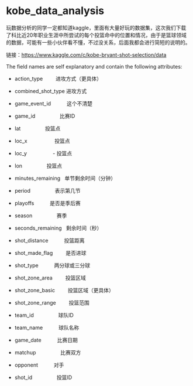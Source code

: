 # kobe_data_analysis
玩数据分析的同学一定都知道kaggle，里面有大量好玩的数据集，这次我们下载了科比近20年职业生涯中所尝试的每个投篮命中的位置和情况，由于是篮球领域的数据，可能有一些小伙伴看不懂，不过没关系，后面我都会进行简短的说明的。

链接：https://www.kaggle.com/c/kobe-bryant-shot-selection/data


The field names are self explanatory and contain the following attributes:

- action_type         进攻方式（更具体）

- combined_shot_type  进攻方式

- game_event_id           这个不清楚

- game_id                 比赛ID

- lat                 投篮点

- loc_x                   投篮点

- loc_y                  - 投篮点

- lon                 投篮点

- minutes_remaining   单节剩余时间（分钟）

- period                  表示第几节

- playoffs            是否是季后赛

- season                  赛季

- seconds_remaining   剩余时间（秒）

- shot_distance           投篮距离

- shot_made_flag          是否进球

- shot_type           两分球或三分球

- shot_zone_area          投篮区域

- shot_zone_basic         投篮区域（更具体）

- shot_zone_range         投篮范围

- team_id                 球队ID

- team_name           球队名称

- game_date           比赛日期

- matchup                 比赛双方

- opponent            对手

- shot_id                 投篮ID
